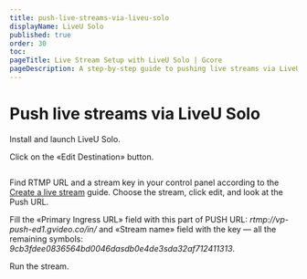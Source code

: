 ```yaml
---
title: push-live-streams-via-liveu-solo
displayName: LiveU Solo
published: true
order: 30
toc:
pageTitle: Live Stream Setup with LiveU Solo | Gcore
pageDescription: A step-by-step guide to pushing live streams via LiveU Solo.
---
```

# Push live streams via LiveU Solo

Install and launch LiveU Solo.

Click on the «Edit Destination» button.

<img src="https://assets.gcore.pro/docs/streaming-platform/live-streaming/push-live-streams-software/push-live-streams-via-liveu-solo/mceclip1.png" alt="">

Find RTMP URL and a stream key in your control panel according to the <a href="https://gcore.com/docs/streaming-platform/live-streaming/create-a-live-stream" target="_blank">Create a live stream</a> guide. Choose the stream, click edit, and look at the Push URL.

Fill the «Primary Ingress URL» field with this part of PUSH URL: *rtmp://vp-push-ed1.gvideo.co/in/* and «Stream name» field with the key — all the remaining symbols: *9cb3fdee0836564bd0046dasdb0e4de3sda32af712411313*.

Run the stream.